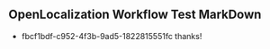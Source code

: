 ## OpenLocalization Workflow Test MarkDown
* fbcf1bdf-c952-4f3b-9ad5-1822815551fc thanks!

<!--HONumber=Aug16_HO4-->


